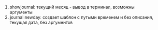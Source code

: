 1) showjournal: текущий месяц - вывод в терминал, возможны аргументы
2) journal newday: создает шаблон с путыми временем и без описания, текущая дата, без аргументов